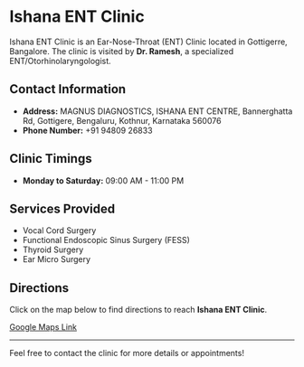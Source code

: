 # Ishana ENT Clinic

Ishana ENT Clinic is an Ear-Nose-Throat (ENT) Clinic located in Gottigerre, Bangalore. The clinic is visited by **Dr. Ramesh**, a specialized ENT/Otorhinolaryngologist.

## Contact Information

- **Address:** MAGNUS DIAGNOSTICS, ISHANA ENT CENTRE, Bannerghatta Rd, Gottigere, Bengaluru, Kothnur, Karnataka 560076
- **Phone Number:** +91 94809 26833

## Clinic Timings

- **Monday to Saturday:** 09:00 AM - 11:00 PM

## Services Provided

- Vocal Cord Surgery
- Functional Endoscopic Sinus Surgery (FESS)
- Thyroid Surgery
- Ear Micro Surgery

## Directions

Click on the map below to find directions to reach **Ishana ENT Clinic**.

[Google Maps Link](https://tinyurl.com/3tx23smz)

---

Feel free to contact the clinic for more details or appointments!
